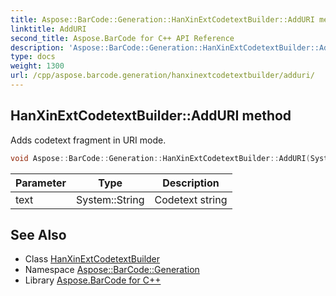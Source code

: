 ```yaml
---
title: Aspose::BarCode::Generation::HanXinExtCodetextBuilder::AddURI method
linktitle: AddURI
second_title: Aspose.BarCode for C++ API Reference
description: 'Aspose::BarCode::Generation::HanXinExtCodetextBuilder::AddURI method. Adds codetext fragment in URI mode in C++.'
type: docs
weight: 1300
url: /cpp/aspose.barcode.generation/hanxinextcodetextbuilder/adduri/
---
```

## HanXinExtCodetextBuilder::AddURI method


Adds codetext fragment in URI mode.

```cpp
void Aspose::BarCode::Generation::HanXinExtCodetextBuilder::AddURI(System::String text)
```


| Parameter | Type | Description |
| --- | --- | --- |
| text | System::String | Codetext string |

## See Also

* Class [HanXinExtCodetextBuilder](../)
* Namespace [Aspose::BarCode::Generation](../../)
* Library [Aspose.BarCode for C++](../../../)
